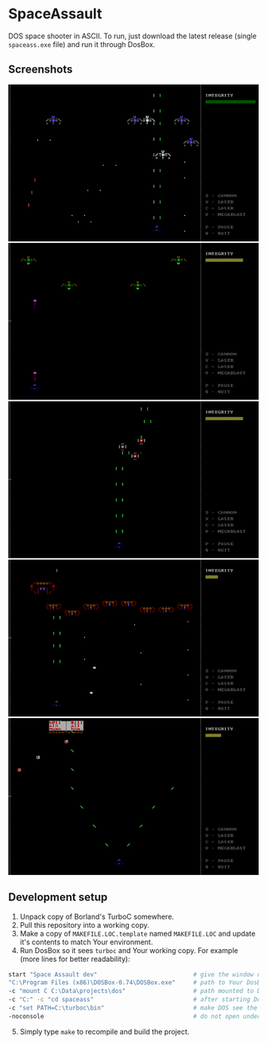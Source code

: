 # SpaceAssault

DOS space shooter in ASCII. To run, just download the latest release (single `spaceass.exe` file) and run it through DosBox.

## Screenshots

![incoming enemies](./screenshots/screen1.png)
![aggresive flankers](./screenshots/screen2.png)
![healthy space berries](./screenshots/screen3.png)
![grchkrx bees defending their queen](./screenshots/screen4.png)
![alien bible](./screenshots/screen5.png)

## Development setup

1. Unpack copy of Borland's TurboC somewhere.
2. Pull this repository into a working copy.
3. Make a copy of `MAKEFILE.LOC.template` named `MAKEFILE.LOC` and update it's contents to match Your environment.
4. Run DosBox so it sees `turboc` and Your working copy. For example (more lines for better readability):
  ```sh
  start "Space Assault dev"                           # give the window nice title
  "C:\Program Files (x86)\DOSBox-0.74\DOSBox.exe"     # path to Your DosBox installation
  -c "mount C C:\Data\projects\dos"                   # path mounted to DosBox's C:, must contain both turbox and working copy
  -c "C:" -c "cd spaceass"                            # after starting DosBox, switch to C:/spaceass (in mounted filesystem)
  -c "set PATH=C:\turboc\bin"                         # make DOS see the "make" utility
  -noconsole                                          # do not open underlying console window for DosBox
  ```
5. Simply type `make` to recompile and build the project.
